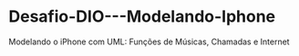 # Desafio-DIO---Modelando-Iphone
 Modelando o iPhone com UML: Funções de Músicas, Chamadas e Internet
